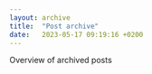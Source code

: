 ```yaml
---
layout: archive
title:  "Post archive"
date:   2023-05-17 09:19:16 +0200
---
```

Overview of archived posts
